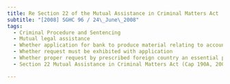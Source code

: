 ```yaml
---
title: Re Section 22 of the Mutual Assistance in Criminal Matters Act 
subtitle: "[2008] SGHC 96 / 24\_June\_2008"
tags:
  - Criminal Procedure and Sentencing
  - Mutual legal assistance
  - Whether application for bank to produce material relating to account of client should be granted
  - Whether request must be exhibited with application
  - Whether proper request by prescribed foreign country an essential part of application
  - Section 22 Mutual Assistance in Criminal Matters Act (Cap 190A, 2001 Rev Ed)

---
```


